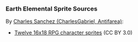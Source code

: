 ### Earth Elemental Sprite Sources

By [Charles Sanchez (CharlesGabriel, Antifarea)](https://opengameart.org/users/charlesgabriel):
- [Twelve 16x18 RPG character sprites](https://opengameart.org/node/3393) (CC BY 3.0)
